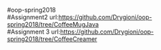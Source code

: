 #oop-spring2018  
#Assignment2 url:https://github.com/Drygioni/oop-spring2018/tree/CoffeeMugJava  
#Assignment 3 url:https://github.com/Drygioni/oop-spring2018/tree/CoffeeCreamer  